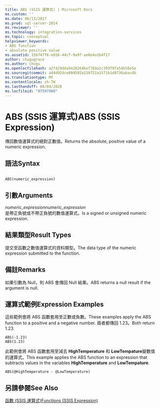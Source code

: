 ```yaml
---
title: ABS (SSIS 運算式) | Microsoft Docs
ms.custom: ''
ms.date: 06/13/2017
ms.prod: sql-server-2014
ms.reviewer: ''
ms.technology: integration-services
ms.topic: conceptual
helpviewer_keywords:
- ABS function
- absolute positive value
ms.assetid: 156747f6-e016-44cf-9a9f-ae8e4a1b4f17
author: chugugrace
ms.author: chugu
ms.openlocfilehash: a2f429dda94282646ef769a1c393f9fa54b56e5e
ms.sourcegitcommit: ad4d92dce894592a259721a1571b1d8736abacdb
ms.translationtype: MT
ms.contentlocale: zh-TW
ms.lasthandoff: 08/04/2020
ms.locfileid: "87597980"
---
```

# <a name="abs-ssis-expression"></a><span data-ttu-id="f9003-102">ABS (SSIS 運算式)</span><span class="sxs-lookup"><span data-stu-id="f9003-102">ABS (SSIS Expression)</span></span>
  <span data-ttu-id="f9003-103">傳回數值運算式的絕對正數值。</span><span class="sxs-lookup"><span data-stu-id="f9003-103">Returns the absolute, positive value of a numeric expression.</span></span>  
  
## <a name="syntax"></a><span data-ttu-id="f9003-104">語法</span><span class="sxs-lookup"><span data-stu-id="f9003-104">Syntax</span></span>  
  
```  
  
ABS(numeric_expression)  
```  
  
## <a name="arguments"></a><span data-ttu-id="f9003-105">引數</span><span class="sxs-lookup"><span data-stu-id="f9003-105">Arguments</span></span>  
 <span data-ttu-id="f9003-106">*numeric_expression*</span><span class="sxs-lookup"><span data-stu-id="f9003-106">*numeric_expression*</span></span>  
 <span data-ttu-id="f9003-107">是帶正負號或不帶正負號的數值運算式。</span><span class="sxs-lookup"><span data-stu-id="f9003-107">Is a signed or unsigned numeric expression.</span></span>  
  
## <a name="result-types"></a><span data-ttu-id="f9003-108">結果類型</span><span class="sxs-lookup"><span data-stu-id="f9003-108">Result Types</span></span>  
 <span data-ttu-id="f9003-109">提交至函數之數值運算式的資料類型。</span><span class="sxs-lookup"><span data-stu-id="f9003-109">The data type of the numeric expression submitted to the function.</span></span>  
  
## <a name="remarks"></a><span data-ttu-id="f9003-110">備註</span><span class="sxs-lookup"><span data-stu-id="f9003-110">Remarks</span></span>  
 <span data-ttu-id="f9003-111">如果引數為 Null，則 ABS 會傳回 Null 結果。</span><span class="sxs-lookup"><span data-stu-id="f9003-111">ABS returns a null result if the argument is null.</span></span>  
  
## <a name="expression-examples"></a><span data-ttu-id="f9003-112">運算式範例</span><span class="sxs-lookup"><span data-stu-id="f9003-112">Expression Examples</span></span>  
 <span data-ttu-id="f9003-113">這些範例會將 ABS 函數套用至正數或負數。</span><span class="sxs-lookup"><span data-stu-id="f9003-113">These examples apply the ABS function to a positive and a negative number.</span></span> <span data-ttu-id="f9003-114">兩者都傳回 1.23。</span><span class="sxs-lookup"><span data-stu-id="f9003-114">Both return 1.23.</span></span>  
  
```  
ABS(-1.23)  
ABS(1.23)  
```  
  
 <span data-ttu-id="f9003-115">此範例會將 ABS 函數套用至減去 **HighTemperature** 和 **LowTempature**變數值的運算式。</span><span class="sxs-lookup"><span data-stu-id="f9003-115">This example applies the ABS function to an expression that subtracts values in the variables **HighTemperature** and **LowTempature**.</span></span>  
  
```  
ABS(@HighTemperature - @LowTemperature)  
```  
  
## <a name="see-also"></a><span data-ttu-id="f9003-116">另請參閱</span><span class="sxs-lookup"><span data-stu-id="f9003-116">See Also</span></span>  
 [<span data-ttu-id="f9003-117">函數 &#40;SSIS 運算式&#41;</span><span class="sxs-lookup"><span data-stu-id="f9003-117">Functions &#40;SSIS Expression&#41;</span></span>](functions-ssis-expression.md)  
  
  

